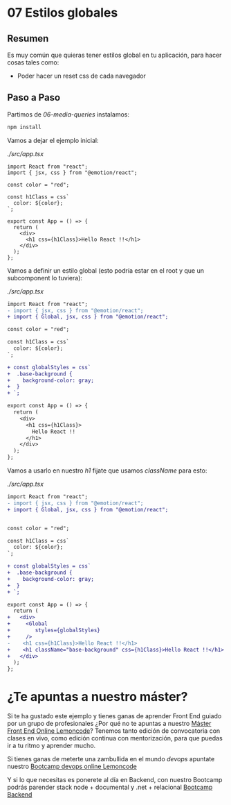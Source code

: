 # 07 Estilos globales

## Resumen

Es muy común que quieras tener estilos global en tu aplicación, para hacer cosas tales como:

- Poder hacer un reset css de cada navegador

## Paso a Paso

Partimos de _06-media-queries_ instalamos:

```bash
npm install
```

Vamos a dejar el ejemplo inicial:

_./src/app.tsx_

```tsx
import React from "react";
import { jsx, css } from "@emotion/react";

const color = "red";

const h1Class = css`
  color: ${color};
`;

export const App = () => {
  return (
    <div>
      <h1 css={h1Class}>Hello React !!</h1>
    </div>
  );
};
```

Vamos a definir un estilo global (esto podría estar en el root y que un subcomponent lo tuviera):

_./src/app.tsx_

```diff
import React from "react";
- import { jsx, css } from "@emotion/react";
+ import { Global, jsx, css } from "@emotion/react";

const color = "red";

const h1Class = css`
  color: ${color};
`;

+ const globalStyles = css`
+  .base-background {
+    background-color: gray;
+  }
+ `;

export const App = () => {
  return (
    <div>
      <h1 css={h1Class}>
        Hello React !!
      </h1>
    </div>
  );
};

```

Vamos a usarlo en nuestro _h1_ fijate que usamos _className_ para esto:

_./src/app.tsx_

```diff
import React from "react";
- import { jsx, css } from "@emotion/react";
+ import { Global, jsx, css } from "@emotion/react";


const color = "red";

const h1Class = css`
  color: ${color};
`;

+ const globalStyles = css`
+  .base-background {
+    background-color: gray;
+  }
+ `;

export const App = () => {
  return (
+   <div>
+     <Global
+        styles={globalStyles}
+     />
-    <h1 css={h1Class}>Hello React !!</h1>
+    <h1 className="base-background" css={h1Class}>Hello React !!</h1>
+   </div>
  );
};
```

# ¿Te apuntas a nuestro máster?

Si te ha gustado este ejemplo y tienes ganas de aprender Front End
guiado por un grupo de profesionales ¿Por qué no te apuntas a
nuestro [Máster Front End Online Lemoncode](https://lemoncode.net/master-frontend#inicio-banner)? Tenemos tanto edición de convocatoria
con clases en vivo, como edición continua con mentorización, para
que puedas ir a tu ritmo y aprender mucho.

Si tienes ganas de meterte una zambullida en el mundo _devops_
apuntate nuestro [Bootcamp devops online Lemoncode](https://lemoncode.net/bootcamp-devops#bootcamp-devops/inicio)

Y si lo que necesitas es ponerete al día en Backend, con nuestro Bootcamp
podrás parender stack node + documental y .net + relacional [Bootcamp Backend](https://lemoncode.net/bootcamp-backend#bootcamp-backend/banner)
